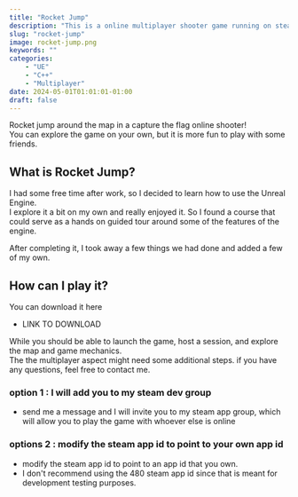 ```yaml
---
title: "Rocket Jump"
description: "This is a online multiplayer shooter game running on steam made as part of a programming course taken."
slug: "rocket-jump"
image: rocket-jump.png
keywords: ""
categories: 
    - "UE"
    - "C++"
    - "Multiplayer"
date: 2024-05-01T01:01:01-01:00
draft: false
---
```


Rocket jump around the map in a capture the flag online shooter!  
You can explore the game on your own, but it is more fun to play with some friends.  

## What is Rocket Jump?
I had some free time after work, so I decided to learn how to use the Unreal Engine.  
I explore it a bit on my own and really enjoyed it. So I found a course that could serve as a hands on guided tour around some of the features of the engine.    

After completing it, I took away a few things we had done and added a few of my own.

## How can I play it?
You can download it here
- LINK TO DOWNLOAD

While you should be able to launch the game, host a session, and explore the map and game mechanics.  
The the multiplayer aspect might need some additional steps. 
if you have any questions, feel free to contact me.

### option 1 : I will add you to my steam dev group
- send me a message and I will invite you to my steam app group, which will allow you to play the game with whoever else is online
### options 2 : modify the steam app id to point to your own app id
- modify the steam app id to point to an app id that you own.
- I don't recommend using the 480 steam app id since that is meant for development testing purposes.

